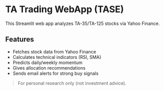 # TA Trading WebApp (TASE)
This Streamlit web app analyzes TA-35/TA-125 stocks via Yahoo Finance.

## Features
- Fetches stock data from Yahoo Finance
- Calculates technical indicators (RSI, SMA)
- Predicts daily/weekly momentum
- Gives allocation recommendations
- Sends email alerts for strong buy signals

> For personal research only (not investment advice).
